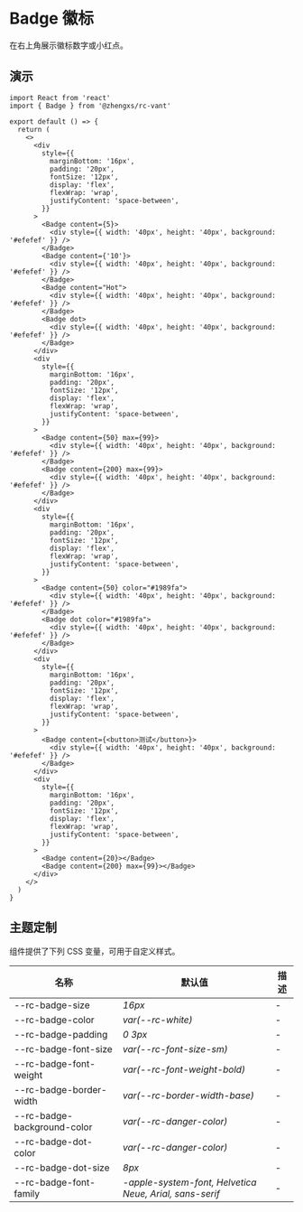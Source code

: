 # Badge 徽标

在右上角展示徽标数字或小红点。

## 演示

```tsx
import React from 'react'
import { Badge } from '@zhengxs/rc-vant'

export default () => {
  return (
    <>
      <div
        style={{
          marginBottom: '16px',
          padding: '20px',
          fontSize: '12px',
          display: 'flex',
          flexWrap: 'wrap',
          justifyContent: 'space-between',
        }}
      >
        <Badge content={5}>
          <div style={{ width: '40px', height: '40px', background: '#efefef' }} />
        </Badge>
        <Badge content={'10'}>
          <div style={{ width: '40px', height: '40px', background: '#efefef' }} />
        </Badge>
        <Badge content="Hot">
          <div style={{ width: '40px', height: '40px', background: '#efefef' }} />
        </Badge>
        <Badge dot>
          <div style={{ width: '40px', height: '40px', background: '#efefef' }} />
        </Badge>
      </div>
      <div
        style={{
          marginBottom: '16px',
          padding: '20px',
          fontSize: '12px',
          display: 'flex',
          flexWrap: 'wrap',
          justifyContent: 'space-between',
        }}
      >
        <Badge content={50} max={99}>
          <div style={{ width: '40px', height: '40px', background: '#efefef' }} />
        </Badge>
        <Badge content={200} max={99}>
          <div style={{ width: '40px', height: '40px', background: '#efefef' }} />
        </Badge>
      </div>
      <div
        style={{
          marginBottom: '16px',
          padding: '20px',
          fontSize: '12px',
          display: 'flex',
          flexWrap: 'wrap',
          justifyContent: 'space-between',
        }}
      >
        <Badge content={50} color="#1989fa">
          <div style={{ width: '40px', height: '40px', background: '#efefef' }} />
        </Badge>
        <Badge dot color="#1989fa">
          <div style={{ width: '40px', height: '40px', background: '#efefef' }} />
        </Badge>
      </div>
      <div
        style={{
          marginBottom: '16px',
          padding: '20px',
          fontSize: '12px',
          display: 'flex',
          flexWrap: 'wrap',
          justifyContent: 'space-between',
        }}
      >
        <Badge content={<button>测试</button>}>
          <div style={{ width: '40px', height: '40px', background: '#efefef' }} />
        </Badge>
      </div>
      <div
        style={{
          marginBottom: '16px',
          padding: '20px',
          fontSize: '12px',
          display: 'flex',
          flexWrap: 'wrap',
          justifyContent: 'space-between',
        }}
      >
        <Badge content={20}></Badge>
        <Badge content={200} max={99}></Badge>
      </div>
    </>
  )
}
```

<API></API>

## 主题定制

组件提供了下列 CSS 变量，可用于自定义样式。

| 名称                        | 默认值                                                  | 描述 |
| --------------------------- | ------------------------------------------------------- | ---- |
| --rc-badge-size             | _16px_                                                  | -    |
| --rc-badge-color            | _var(--rc-white)_                                       | -    |
| --rc-badge-padding          | _0 3px_                                                 | -    |
| --rc-badge-font-size        | _var(--rc-font-size-sm)_                                | -    |
| --rc-badge-font-weight      | _var(--rc-font-weight-bold)_                            | -    |
| --rc-badge-border-width     | _var(--rc-border-width-base)_                           | -    |
| --rc-badge-background-color | _var(--rc-danger-color)_                                | -    |
| --rc-badge-dot-color        | _var(--rc-danger-color)_                                | -    |
| --rc-badge-dot-size         | _8px_                                                   | -    |
| --rc-badge-font-family      | _-apple-system-font, Helvetica Neue, Arial, sans-serif_ | -    |
